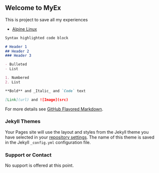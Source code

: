 ## Welcome to MyEx

This is project to save all my experiences

- [Alpine Linux](alpine-linux/)


```markdown
Syntax highlighted code block

# Header 1
## Header 2
### Header 3

- Bulleted
- List

1. Numbered
2. List

**Bold** and _Italic_ and `Code` text

[Link](url) and ![Image](src)
```

For more details see [GitHub Flavored Markdown](https://guides.github.com/features/mastering-markdown/).

### Jekyll Themes

Your Pages site will use the layout and styles from the Jekyll theme you have selected in your [repository settings](https://github.com/shammishailaj/myex/settings). The name of this theme is saved in the Jekyll `_config.yml` configuration file.

### Support or Contact

No support is offered at this point.